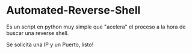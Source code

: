 # Automated-Reverse-Shell

Es un script en python muy simple que "acelera" el proceso a la hora de buscar una reverse shell.

Se solicita una IP y un Puerto, listo!
